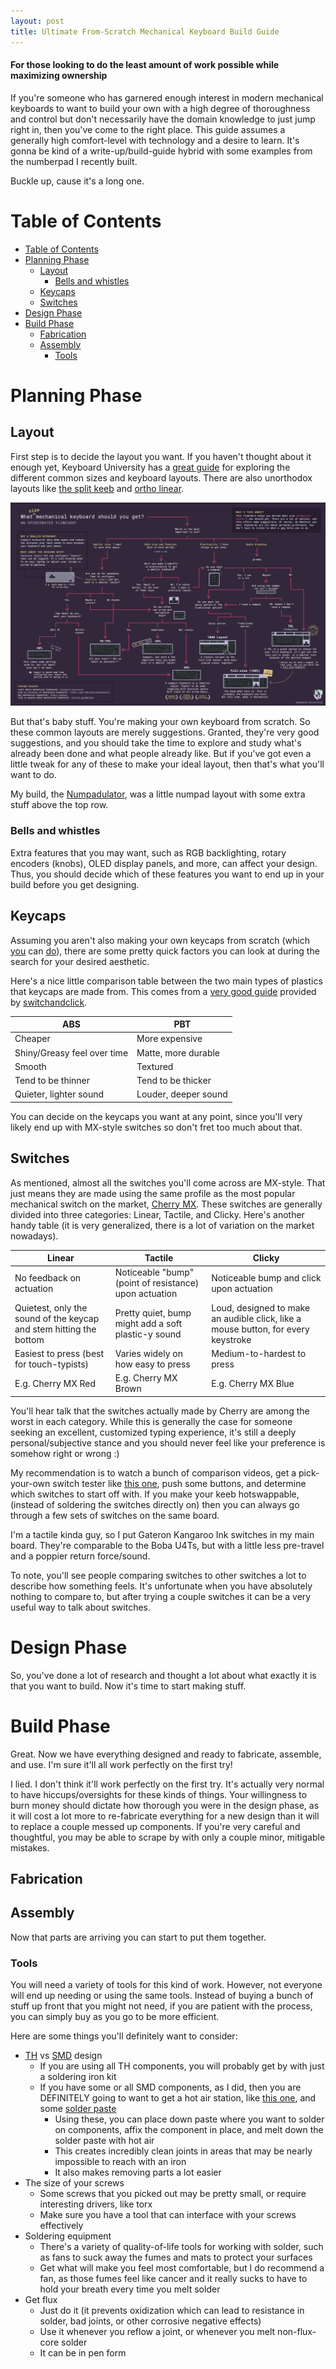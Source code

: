 ```yaml
---
layout: post
title: Ultimate From-Scratch Mechanical Keyboard Build Guide
---
```


#### For those looking to do the least amount of work possible while maximizing ownership

If you're someone who has garnered enough interest in modern mechanical keyboards to want to build your own with a high degree of thoroughness and control but don't necessarily have the domain knowledge to just jump right in, then you've come to the right place. This guide assumes a generally high comfort-level with technology and a desire to learn. It's gonna be kind of a write-up/build-guide hybrid with some examples from the numberpad I recently built.

Buckle up, cause it's a long one.

# Table of Contents
- [Table of Contents](#table-of-contents)
- [Planning Phase](#planning-phase)
  - [Layout](#layout)
    - [Bells and whistles](#bells-and-whistles)
  - [Keycaps](#keycaps)
  - [Switches](#switches)
- [Design Phase](#design-phase)
- [Build Phase](#build-phase)
  - [Fabrication](#fabrication)
  - [Assembly](#assembly)
    - [Tools](#tools)

# Planning Phase
## Layout
First step is to decide the layout you want. If you haven't thought about it enough yet, Keyboard University has a [great guide](https://keyboard.university/guides/what-size-mechanical-keyboard-should-i-get-g7dbr) for exploring the different common sizes and keyboard layouts. There are also unorthodox layouts like [the split keeb](https://kinesis-ergo.com/split-keyboards/) and [ortho linear](https://www.mechkeybs.com/learn/ortholinear-keyboards-guide/).

![A handy chart](/images/layouts.png "Keyboard layout decision chart")

But that's baby stuff. You're making your own keyboard from scratch. So these common layouts are merely suggestions. Granted, they're very good suggestions, and you should take the time to explore and study what's already been done and what people already like. But if you've got even a little tweak for any of these to make your ideal layout, then that's what you'll want to do.

My build, the [Numpadulator](http://www.keyboard-layout-editor.com/#/gists/76c01d799a5c22b1c113d56c44afb9e6), was a little numpad layout with some extra stuff above the top row.

### Bells and whistles
Extra features that you may want, such as RGB backlighting, rotary encoders (knobs), OLED display panels, and more, can affect your design. Thus, you should decide which of these features you want to end up in your build before you get designing.

## Keycaps
Assuming you aren't also making your own keycaps from scratch (which [you](https://uniqey.zendesk.com/hc/en-us/articles/360008759900-Designing-a-Custom-GMK-Keycap-Set-Guide-) can [do](https://drop.com/talk/475/what-goes-into-creating-a-custom-keycap-set?utm_source=linkshare&referer=5V6HRP)), there are some pretty quick factors you can look at during the search for your desired aesthetic.

Here's a nice little comparison table between the two main types of plastics that keycaps are made from. This comes from a [very good guide](https://switchandclick.com/ultimate-guide-to-picking-a-keycap-set-for-your-mechanical-keyboard/) provided by [switchandclick](https://switchandclick.com/).

| ABS                         | PBT                  |
| --------------------------- | -------------------- |
| Cheaper                     | More expensive       |
| Shiny/Greasy feel over time | Matte, more durable  |
| Smooth                      | Textured             |
| Tend to be thinner          | Tend to be thicker   |
| Quieter, lighter sound      | Louder, deeper sound |

You can decide on the keycaps you want at any point, since you'll very likely end up with MX-style switches so don't fret too much about that.

## Switches
As mentioned, almost all the switches you'll come across are MX-style. That just means they are made using the same profile as the most popular mechanical switch on the market, [Cherry MX](https://cdn.sparkfun.com/datasheets/Components/Switches/MX%20Series.pdf). These switches are generally divided into three categories: Linear, Tactile, and Clicky. Here's another handy table (it is very generalized, there is a lot of variation on the market nowadays).

| Linear                                                             | Tactile                                                | Clicky                                                                            |
| ------------------------------------------------------------------ | ------------------------------------------------------ | --------------------------------------------------------------------------------- |
| No feedback on actuation                                           | Noticeable "bump" (point of resistance) upon actuation | Noticeable bump and click upon actuation                                          |
| Quietest, only the sound of the keycap and stem hitting the bottom | Pretty quiet, bump might add a soft plastic-y sound    | Loud, designed to make an audible click, like a mouse button, for every keystroke |
| Easiest to press (best for touch-typists)                          | Varies widely on how easy to press                     | Medium-to-hardest to press                                                        |
| E.g. Cherry MX Red                                                 | E.g. Cherry MX Brown                                   | E.g. Cherry MX Blue                                                               |


You'll hear talk that the switches actually made by Cherry are among the worst in each category. While this is generally the case for someone seeking an excellent, customized typing experience, it's still a deeply personal/subjective stance and you should never feel like your preference is somehow right or wrong :)

My recommendation is to watch a bunch of comparison videos, get a pick-your-own switch tester like [this one](https://www.ebay.com/itm/383836678335?hash=item595e72e8bf:g:NfUAAOSw9iVhPDTi), push some buttons, and determine which switches to start off with. If you make your keeb hotswappable, (instead of soldering the switches directly on) then you can always go through a few sets of switches on the same board.

I'm a tactile kinda guy, so I put Gateron Kangaroo Ink switches in my main board. They're comparable to the Boba U4Ts, but with a little less pre-travel and a poppier return force/sound. 

To note, you'll see people comparing switches to other switches a lot to describe how something feels. It's unfortunate when you have absolutely nothing to compare to, but after trying a couple switches it can be a very useful way to talk about switches.

# Design Phase
So, you've done a lot of research and thought a lot about what exactly it is that you want to build. Now it's time to start making stuff.

# Build Phase

Great. Now we have everything designed and ready to fabricate, assemble, and use. I'm sure it'll all work perfectly on the first try!

I lied. I don't think it'll work perfectly on the first try. It's actually very normal to have hiccups/oversights for these kinds of things. Your willingness to burn money should dictate how thorough you were in the design phase, as it will cost a lot more to re-fabricate everything for a new design than it will to replace a couple messed up components. If you're very careful and thoughtful, you may be able to scrape by with only a couple minor, mitigable mistakes.

## Fabrication

## Assembly
Now that parts are arriving you can start to put them together.

### Tools
You will need a variety of tools for this kind of work. However, not everyone will end up needing or using the same tools. Instead of buying a bunch of stuff up front that you might not need, if you are patient with the process, you can simply buy as you go to be more efficient.

Here are some things you'll definitely want to consider:
- [TH](## "Through hole") vs [SMD](## "Solder Mount Device") design
  - If you are using all TH components, you will probably get by with just a soldering iron kit
  - If you have some or all SMD components, as I did, then you are DEFINITELY going to want to get a hot air station, like [this one](https://www.amazon.com/YIHUA-959D-Digital-Efficiency-212%C2%B0F-932%C2%B0F-Iron-burn/dp/B08BK3M6YW/), and some [solder paste](https://www.amazon.com/MG-Chemicals-Leaded-Solder-Paste/dp/B00TIC895Y)
    - Using these, you can place down paste where you want to solder on components, affix the component in place, and melt down the solder paste with hot air
    - This creates incredibly clean joints in areas that may be nearly impossible to reach with an iron
    - It also makes removing parts a lot easier
- The size of your screws
  - Some screws that you picked out may be pretty small, or require interesting drivers, like torx
  - Make sure you have a tool that can interface with your screws effectively
- Soldering equipment
  - There's a variety of quality-of-life tools for working with solder, such as fans to suck away the fumes and mats to protect your surfaces
  - Get what will make you feel most comfortable, but I do recommend a fan, as those fumes feel like cancer and it really sucks to have to hold your breath every time you melt solder
- Get flux
  - Just do it (it prevents oxidization which can lead to resistance in solder, bad joints, or other corrosive negative effects)
  - Use it whenever you reflow a joint, or whenever you melt non-flux-core solder
  - It can be in pen form